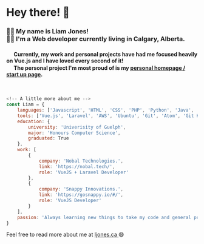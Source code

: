 <h1> Hey there! 👋 </h1>

<h3>  
	🧍‍♂️   My name is Liam Jones! <br>
	👨‍💻 I'm a Web developer currently living in Calgary, Alberta.  
</h3>

<h4>
	<img src="https://vuejs.org/images/logo.png" height="16"> Currently, my work and personal projects have had me focused heavily on Vue.js and I have loved every second of it! 
	<br>
	<img src="http://3.23.114.13/favicon.ico" height="16"> The personal project I'm most proud of is my <a href="https://github.com/Neptuniam/134-HomepageV2">personal homepage / start up page</a>.
</h4>
<br>

```javascript
<!-- A little more about me -->
const Liam = {
    languages: ['Javascript', 'HTML', 'CSS', 'PHP', 'Python', 'Java', 'C'],
    tools: ['Vue.js', 'Laravel', 'AWS', 'Ubuntu', 'Git', 'Atom', 'Git Kraken', 'Postman'],
    education: {
        university: 'Univerisity of Guelph',
        major: 'Honours Computer Science',
        graduated: True
    },
    work: [
        {
            company: 'Nobal Technologies.',
            link: 'https://nobal.tech/',
            role: 'VueJS + Laravel Developer'
        },
        {
            company: 'Snappy Innovations.',
            link: 'https://gosnappy.io/#/',
            role: 'VueJS Developer'
        }
    ],
    passion: 'Always learning new things to take my code and general practices to the next level'
}
```

<p>
   Feel free to read more about me at <a href="https://ljones.ca" target="_blank"> ljones.ca </a> 😄
</p>
